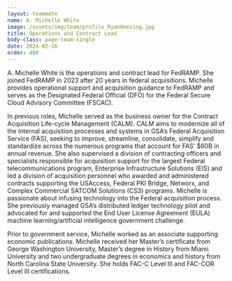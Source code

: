 ```yaml
---
layout: teammate
name: A. Michelle White
image: /assets/img/team/profile_RyanHoesing.jpg
title: Operations and Contract Lead
body-class: page-team-single
date: 2024-02-16
order: 400
---
```

 A. Michelle White is the operations and contract lead for FedRAMP.  She  joined FedRAMP in 2023 after 20 years in federal acquisitions.  Michelle provides operational support and acquisition guidance to FedRAMP and serves as the Designated Federal Official (DFO) for the Federal Secure Cloud Advisory Committee (FSCAC).
 
In previous roles, Michelle served as the business owner for the Contract Acquisition Life-cycle Management (CALM).  CALM aims to modernize all of the internal acquisition processes and systems in GSA’s Federal Acquisition Service (FAS), seeking to improve, streamline, consolidate, simplify and standardize across the numerous programs that account for FAS’ $60B in annual revenue.  She also supervised a division of contracting officers and specialists responsible for acquisition support for the largest Federal telecommunications program, Enterprise Infrastructure Solutions (EIS) and led a division of acquisition personnel who awarded and administered contracts supporting the USAccess, Federal PKI Bridge, Networx, and Complex Commercial SATCOM Solutions (CS3) programs. Michelle is passionate about infusing technology into the Federal acquisition process.  She previously managed GSA’s distributed ledger technology pilot and advocated for and supported the End User License Agreement (EULA) machine learning/artificial intelligence government challenge.

Prior to government service, Michelle worked as an associate supporting economic publications.  Michelle received her Master’s certificate from George Washington University, Master’s degree in History from Miami University and two undergraduate degrees in economics and history from North Carolina State University.  She holds FAC-C Level III and FAC-COR Level III certifications.
